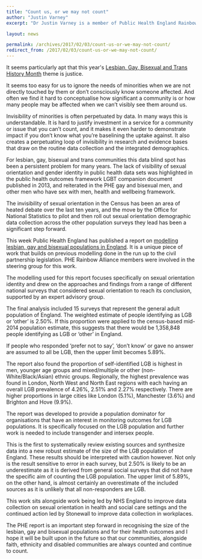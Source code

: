 ```yaml
---
title: "Count us, or we may not count"
author: "Justin Varney"
excerpt: "Dr Justin Varney is a member of Public Health England Rainbow Alliance and Public Health England’s National Lead for Adult Health and Wellbeing. In this blog, he writes about the new PHE report modelling the size of the lesbian, gay and bisexual populations in England."

layout: news

permalink: /archives/2017/02/03/count-us-or-we-may-not-count/
redirect_from: /2017/02/03/count-us-or-we-may-not-count/
---
```

It seems particularly apt that this year's [Lesbian, Gay, Bisexual and Trans History Month](//lgbthistorymonth.org.uk) theme is justice. 

It seems too easy for us to ignore the needs of minorities when we are not directly touched by them or don’t consciously know someone affected. And often we find it hard to conceptualise how significant a community is or how many people may be affected when we can’t visibly see them around us.  

Invisibility of minorities is often perpetuated by data. In many ways this is understandable. It is hard to justify investment in a service for a community or issue that you can’t count, and it makes it even harder to demonstrate impact if you don’t know what you’re baselining the uptake against. It also creates a perpetuating loop of invisibility in research and evidence bases that draw on the routine data collection and the integrated demographics.

For lesbian, gay, bisexual and trans communities this data blind spot has been a persistent problem for many years. The lack of visibility of sexual orientation and gender identity in public health data sets was highlighted in the public health outcomes framework LGBT companion document published in 2013, and reiterated in the PHE gay and bisexual men, and other men who have sex with men, health and wellbeing framework. 

The invisibility of sexual orientation in the Census has been an area of heated debate over the last ten years, and the move by the Office for National Statistics to pilot and then roll out sexual orientation demographic data collection across the other population surveys they lead has been a significant step forward.

This week Public Health England has published a report on [modelling lesbian, gay and bisexual populations in England](https://www.gov.uk/government/publications/producing-estimates-of-the-size-of-the-lgb-population-of-england "See the report on GOV.UK"). It is a unique piece of work that builds on previous modelling done in the run up to the civil partnership legislation. PHE Rainbow Alliance members were involved in the steering group for this work.

The modelling used for this report focuses specifically on sexual orientation identity and drew on the approaches and findings from a range of different national surveys that considered sexual orientation to reach its conclusion, supported by an expert advisory group.

The final analysis included 15 surveys that represent the general adult population of England. The weighted estimate of people identifying as LGB or ‘other’ is 2.50%. If this proportion were applied to the census-based mid-2014 population estimate, this suggests that there would be 1,358,848 people identifying as LGB or ‘other’ in England. 

If people who responded ‘prefer not to say’, ‘don’t know’ or gave no answer are assumed to all be LGB, then the upper limit becomes 5.89%.  

The report also found the proportion of self-identified LGB is highest in men, younger age groups and mixed/multiple or other (non-White/Black/Asian) ethnic groups. Regionally, the highest prevalence was found in London, North West and North East regions with each having an overall LGB prevalence of 4.26%, 2.51% and 2.27% respectively. There are higher proportions in large cities like London (5.1%), Manchester (3.6%) and Brighton and Hove (9.9%).

The report was developed to provide a population dominator for organisations that have an interest in monitoring outcomes for LGB populations. It is specifically focused on the LGB population and further work is needed to include transgender and intersex people. 

This is the first to systematically review existing sources and synthesize data into a new robust estimate of the size of the LGB population of England. These results should be interpreted with caution however. Not only is the result sensitive to error in each survey, but 2.50% is likely to be an underestimate as it is derived from general social surveys that did not have the specific aim of counting the LGB population. The upper limit of 5.89%, on the other hand, is almost certainly an overestimate of the included sources as it is unlikely that all non-responders are LGB.

This work sits alongside work being led by NHS England to improve data collection on sexual orientation in health and social care settings and the continued action led by Stonewall to improve data collection in workplaces.

The PHE report is an important step forward in recognising the size of the lesbian, gay and bisexual populations and for their health outcomes and I hope it will be built upon in the future so that our communities, alongside faith, ethnicity and disabled communities are always counted and continue to count.